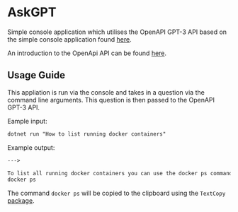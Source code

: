 # AskGPT

Simple console application which utilises the OpenAPI GPT-3 API based on the simple console application found [here](https://www.youtube.com/watch?v=25i-Dh6U6Cw).

An introduction to the OpenApi API can be found [here](https://beta.openai.com/docs/api-reference/introduction).

## Usage Guide

This appliation is run via the console and takes in a question via the command line arguments. This question is then passed to the OpenAPI GPT-3 API.

Eample input:

```txt
dotnet run "How to list running docker containers"
```

Example output:

```txt
--->

To list all running docker containers you can use the docker ps command.
docker ps
```

The command `docker ps` will be copied to the clipboard using the `TextCopy` [package](https://www.nuget.org/packages/TextCopy).
